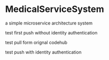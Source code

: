 # MedicalServiceSystem
a simple microservice architecture system

test first push without identity authentication

test pull form orignal codehub

test push with identity authentication
